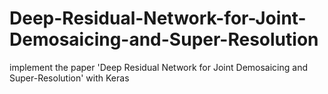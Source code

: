 # Deep-Residual-Network-for-Joint-Demosaicing-and-Super-Resolution
implement the paper 'Deep Residual Network for Joint Demosaicing and Super-Resolution' with Keras
